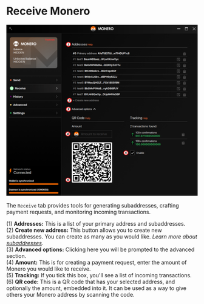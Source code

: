 # Receive Monero
![receive](media/black_receive.png)

The `Receive` tab provides tools for generating subaddresses, crafting payment requests, and monitoring incoming transactions.

(1) **Addresses:** This is a list of your primary address and subaddresses.    
(2) **Create new address:** This button allows you to create new subaddresses. You can create as many as you would like. *Learn more about [subaddresses](https://monero.stackexchange.com/questions/3673/what-is-a-sub-address).*    
(3) **Advanced options:** Clicking here you will be prompted to the advanced section.    
(4) **Amount:** This is for creating a payment request, enter the amount of Monero you would like to receive.    
(5) **Tracking:** If you tick this box, you'll see a list of incoming transactions.    
(6) **QR code:** This is a QR code that has your selected address, and optionally the amount, embedded into it. It can be used as a way to give others your Monero address by scanning the code.    
